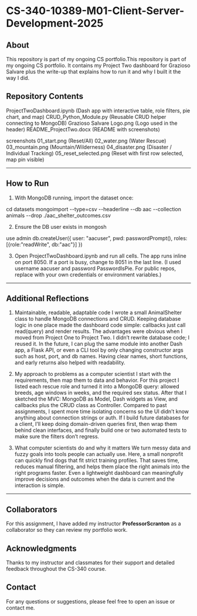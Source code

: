 # CS-340-10389-M01-Client-Server-Development-2025

## About

This repository is part of my ongoing CS portfolio.This repository is part of my ongoing CS portfolio. It contains my Project Two dashboard for Grazioso Salvare plus the write-up that explains how to run it and why I built it the way I did.

## Repository Contents

ProjectTwoDashboard.ipynb (Dash app with interactive table, role filters, pie chart, and map)
CRUD_Python_Module.py (Reusable CRUD helper connecting to MongoDB)
Grazioso Salvare Logo.png (Logo used in the header)
README_ProjectTwo.docx (README with screenshots)

screenshots 
01_start.png (Reset/All)
02_water.png (Water Rescue)
03_mountain.png (Mountain/Wilderness)
04_disaster.png (Disaster / Individual Tracking)
05_reset_selected.png (Reset with first row selected, map pin visible)

---
## How to Run
1. With MongoDB running, import the dataset once:

cd datasets
mongoimport --type=csv --headerline --db aac --collection animals --drop ./aac_shelter_outcomes.csv

2. Ensure the DB user exists in mongosh

use admin
db.createUser({ user: "aacuser", pwd: passwordPrompt(), roles:[{role:"readWrite", db:"aac"}] })

3. Open ProjectTwoDashboard.ipynb and run all cells. The app runs inline on port 8050. If a port is busy, change to 8051 in the last line.
   (I used username aacuser and password PasswordIsPie. For public repos, replace with your own credentials or environment variables.)

---

## Additional Reflections

1) Maintainable, readable, adaptable code
I wrote a small AnimalShelter class to handle MongoDB connections and CRUD. Keeping database logic in one place made the dashboard code simple: callbacks just call read(query) and render results. The advantages were obvious when I moved from Project One to Project Two. I didn’t rewrite database code; I reused it. In the future, I can plug the same module into another Dash app, a Flask API, or even a CLI tool by only changing constructor args such as host, port, and db names. Having clear names, short functions, and early returns also helped with readability.

2) My approach to problems as a computer scientist
I start with the requirements, then map them to data and behavior. For this project I listed each rescue role and turned it into a MongoDB query: allowed breeds, age windows in weeks, and the required sex status. After that I sketched the MVC: MongoDB as Model, Dash widgets as View, and callbacks plus the CRUD class as Controller. Compared to past assignments, I spent more time isolating concerns so the UI didn’t know anything about connection strings or auth. If I build future databases for a client, I’ll keep doing domain-driven queries first, then wrap them behind clean interfaces, and finally build one or two automated tests to make sure the filters don’t regress.

3) What computer scientists do and why it matters
We turn messy data and fuzzy goals into tools people can actually use. Here, a small nonprofit can quickly find dogs that fit strict training profiles. That saves time, reduces manual filtering, and helps them place the right animals into the right programs faster. Even a lightweight dashboard can meaningfully improve decisions and outcomes when the data is current and the interaction is simple.

---

## Collaborators
For this assignment, I have added my instructor **ProfessorScranton** as a collaborator so they can review my portfolio work.

## Acknowledgments
Thanks to my instructor and classmates for their support and detailed feedback throughout the CS-340 course.

## Contact
For any questions or suggestions, please feel free to open an issue or contact me.
